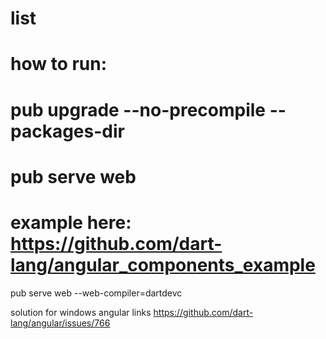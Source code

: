 # list

# how to run:
#  pub upgrade --no-precompile --packages-dir
#  pub serve web

# example here: https://github.com/dart-lang/angular_components_example

pub serve web --web-compiler=dartdevc

solution for windows angular links https://github.com/dart-lang/angular/issues/766